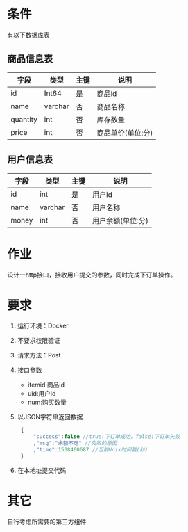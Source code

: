 # 条件

有以下数据库表

## 商品信息表

|字段|类型|主键|说明|
|----|---|---|----|
|id |Int64|是|商品id|
|name|varchar|否|商品名称|
|quantity|int|否|库存数量|
|price|int|否|商品单价(单位:分)|

## 用户信息表

|字段|类型|主键|说明|
|----|---|---|----|
|id|int|是|用户id|
|name|varchar|否|用户名称|
|money|int|否|用户余额(单位:分)|

# 作业

设计一http接口，接收用户提交的参数，同时完成下订单操作。

# 要求

1. 运行环境：Docker
2. 不要求权限验证
3. 请求方法：Post
4. 接口参数
   * itemid:商品id
   * uid:用户id
   * num:购买数量
5. 以JSON字符串返回数据
   ```javascript
    {
        "success":false //true:下订单成功，false:下订单失败
        ,"msg":"余额不足" //失败的原因
        ,"time":1508400687 //当前Unix时间戳(秒)
    }
   ```

6. 在本地址提交代码

# 其它

自行考虑所需要的第三方组件